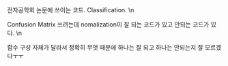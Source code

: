 전자공학회 논문에 쓰이는 코드. Classification. \n

 Confusion Matrix 쓰려는데 nomalization이 잘 되는 코드가 있고 안되는 코드가 있다. \n
 
 함수 구성 자체가 달라서 정확히 무엇 때문에 하나는 잘 되고 하나는 안되는지 잘 모르겠다ㅜㅜ
